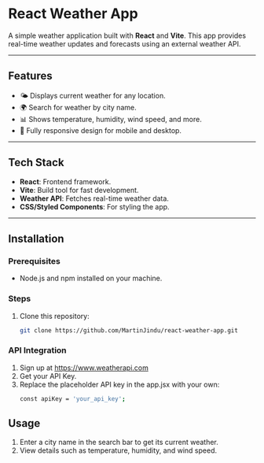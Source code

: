 # **React Weather App**

A simple weather application built with **React** and **Vite**. This app provides real-time weather updates and forecasts using an external weather API.

---

## **Features**

- 🌤️ Displays current weather for any location.
- 🌍 Search for weather by city name.
- 📊 Shows temperature, humidity, wind speed, and more.
- 📱 Fully responsive design for mobile and desktop.

---

## **Tech Stack**

- **React**: Frontend framework.
- **Vite**: Build tool for fast development.
- **Weather API**: Fetches real-time weather data.
- **CSS/Styled Components**: For styling the app.

---

## **Installation**

### **Prerequisites**

- Node.js and npm installed on your machine.

### **Steps**

1. Clone this repository:
   ```bash
   git clone https://github.com/MartinJindu/react-weather-app.git
   ```

### API Integration

1. Sign up at https://www.weatherapi.com
2. Get your API Key.
3. Replace the placeholder API key in the app.jsx with your own:
   ```bash
   const apiKey = 'your_api_key';
   ```

## Usage

1. Enter a city name in the search bar to get its current weather.
2. View details such as temperature, humidity, and wind speed.
